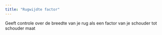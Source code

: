 ```yaml
---
title: "Rugwijdte factor"
---
```


Geeft controle over de breedte van je rug als een factor van je schouder tot schouder maat




